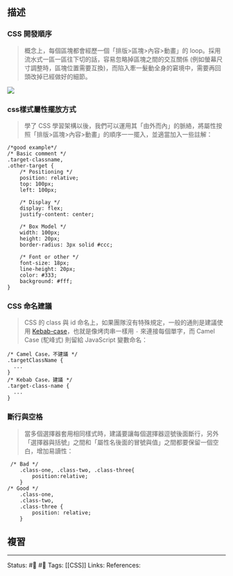 ## 描述

### CSS 開發順序

> 概念上，每個區塊都會經歷一個「排版>區塊>內容>動畫」的 loop。採用流水式一區一區往下切的話，容易忽略掉區塊之間的交互關係 (例如螢幕尺寸調整時，區塊位置需要互換)，而陷入牽一髮動全身的窘境中，需要再回頭改掉已經做好的細節。


![](https://assets-lighthouse.alphacamp.co/uploads/image/file/16202/ExportedContentImage_02.png)


### css樣式屬性擺放方式

> 學了 CSS 學習架構以後，我們可以運用其「由外而內」的脈絡，將屬性按照「排版>區塊>內容>動畫」的順序一一擺入，並適當加入一些註解：


```
/*good example*/
/* Basic comment */
.target-classname,
.other-target {
    /* Positioning */
    position: relative;
    top: 100px;
    left: 100px;
    
    /* Display */
    display: flex;
    justify-content: center;
    
    /* Box Model */
    width: 100px;
    height: 20px;
    border-radius: 3px solid #ccc;
    
    /* Font or other */
    font-size: 18px;
    line-height: 20px;
    color: #333;
    background: #fff;
}

```

### CSS 命名建議

> CSS 的 class 與 id 命名上，如果團隊沒有特殊規定，一般的通則是建議使用 [Kebab-case](https://medium.com/better-programming/string-case-styles-camel-pascal-snake-and-kebab-case-981407998841)，也就是像烤肉串一樣用 `-` 來連接每個單字，而 Camel Case (駝峰式) 則留給 JavaScript 變數命名：

```
/* Camel Case，不建議 */
.targetClassName {
  ...
}
/* Kebab Case，建議 */
.target-class-name {
  ...
}
```

### 斷行與空格

> 當多個選擇器套用相同樣式時，建議要讓每個選擇器逗號後面斷行，另外「選擇器與括號」之間和「屬性名後面的冒號與值」之間都要保留一個空白，增加易讀性：

```
 /* Bad */
    .class-one, .class-two, .class-three{ 
        position:relative;
    }
/* Good */
    .class-one,
    .class-two,
    .class-three { 
        position: relative; 
    }
```


## 複習


---
Status: #🌱 #📓 
Tags:
[[CSS]]
Links:
References: